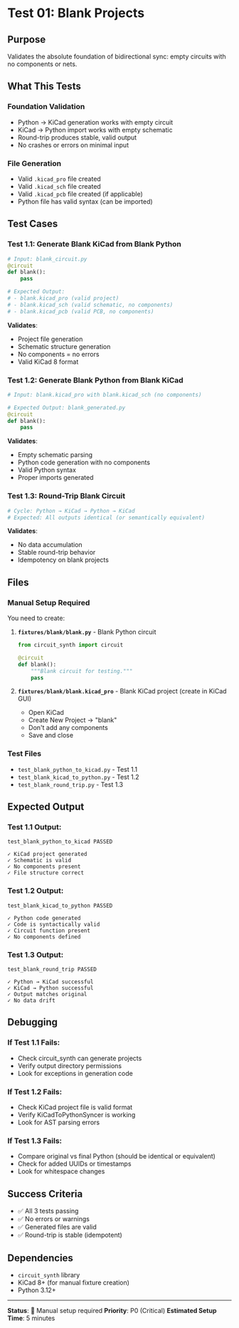 # Test 01: Blank Projects

## Purpose

Validates the absolute foundation of bidirectional sync: empty circuits with no components or nets.

## What This Tests

### Foundation Validation
- Python → KiCad generation works with empty circuit
- KiCad → Python import works with empty schematic
- Round-trip produces stable, valid output
- No crashes or errors on minimal input

### File Generation
- Valid `.kicad_pro` file created
- Valid `.kicad_sch` file created
- Valid `.kicad_pcb` file created (if applicable)
- Python file has valid syntax (can be imported)

## Test Cases

### Test 1.1: Generate Blank KiCad from Blank Python
```python
# Input: blank_circuit.py
@circuit
def blank():
    pass

# Expected Output:
# - blank.kicad_pro (valid project)
# - blank.kicad_sch (valid schematic, no components)
# - blank.kicad_pcb (valid PCB, no components)
```

**Validates**:
- Project file generation
- Schematic structure generation
- No components = no errors
- Valid KiCad 8 format

### Test 1.2: Generate Blank Python from Blank KiCad
```python
# Input: blank.kicad_pro with blank.kicad_sch (no components)

# Expected Output: blank_generated.py
@circuit
def blank():
    pass
```

**Validates**:
- Empty schematic parsing
- Python code generation with no components
- Valid Python syntax
- Proper imports generated

### Test 1.3: Round-Trip Blank Circuit
```python
# Cycle: Python → KiCad → Python → KiCad
# Expected: All outputs identical (or semantically equivalent)
```

**Validates**:
- No data accumulation
- Stable round-trip behavior
- Idempotency on blank projects

## Files

### Manual Setup Required
You need to create:

1. **`fixtures/blank/blank.py`** - Blank Python circuit
   ```python
   from circuit_synth import circuit

   @circuit
   def blank():
       """Blank circuit for testing."""
       pass
   ```

2. **`fixtures/blank/blank.kicad_pro`** - Blank KiCad project (create in KiCad GUI)
   - Open KiCad
   - Create New Project → "blank"
   - Don't add any components
   - Save and close

### Test Files
- `test_blank_python_to_kicad.py` - Test 1.1
- `test_blank_kicad_to_python.py` - Test 1.2
- `test_blank_round_trip.py` - Test 1.3

## Expected Output

### Test 1.1 Output:
```
test_blank_python_to_kicad PASSED

✓ KiCad project generated
✓ Schematic is valid
✓ No components present
✓ File structure correct
```

### Test 1.2 Output:
```
test_blank_kicad_to_python PASSED

✓ Python code generated
✓ Code is syntactically valid
✓ Circuit function present
✓ No components defined
```

### Test 1.3 Output:
```
test_blank_round_trip PASSED

✓ Python → KiCad successful
✓ KiCad → Python successful
✓ Output matches original
✓ No data drift
```

## Debugging

### If Test 1.1 Fails:
- Check circuit_synth can generate projects
- Verify output directory permissions
- Look for exceptions in generation code

### If Test 1.2 Fails:
- Check KiCad project file is valid format
- Verify KiCadToPythonSyncer is working
- Look for AST parsing errors

### If Test 1.3 Fails:
- Compare original vs final Python (should be identical or equivalent)
- Check for added UUIDs or timestamps
- Look for whitespace changes

## Success Criteria

- ✅ All 3 tests passing
- ✅ No errors or warnings
- ✅ Generated files are valid
- ✅ Round-trip is stable (idempotent)

## Dependencies

- `circuit_synth` library
- KiCad 8+ (for manual fixture creation)
- Python 3.12+

---

**Status**: 🚧 Manual setup required
**Priority**: P0 (Critical)
**Estimated Setup Time**: 5 minutes
